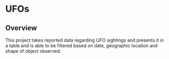 # UFOs

## Overview
This project takes reported data regarding UFO sightings and presents it in a table and is able to be filtered based on date, geographic location and shape of object observed.
